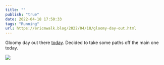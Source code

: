 ```yaml
---
title: ""
publish: "true"
date: 2022-04-18 17:50:33
tags: "Running"
url: https://ericmwalk.blog/2022/04/18/gloomy-day-out.html
---
```


Gloomy day out there [today](http://www.strava.com/activities/7003941503). Decided to take some paths off the main one today.


![](https://ericmwalk.blog/uploads/2022/7b05f8167c.jpg)